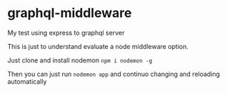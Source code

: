 # graphql-middleware
My test using express to graphql server

This is just to understand evaluate a node middleware option.

Just clone and install nodemon 
```npm i nodemon -g```

Then you can just run ```nodemon app``` and continuo changing and reloading automatically
